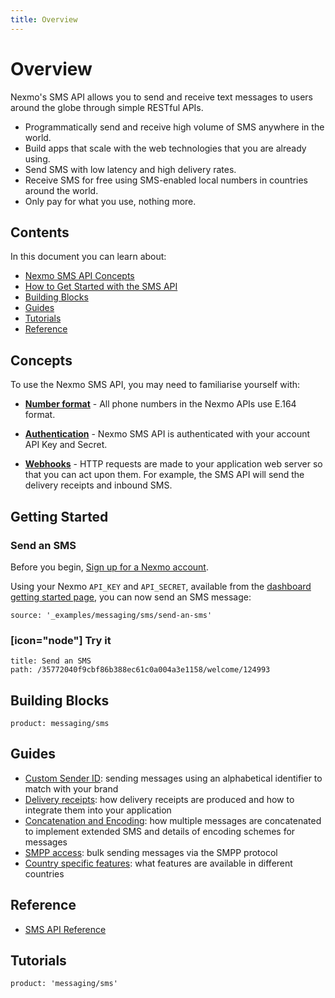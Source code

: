 ```yaml
---
title: Overview
---
```


# Overview

Nexmo's SMS API allows you to send and receive text messages to users around the globe through simple RESTful APIs.

* Programmatically send and receive high volume of SMS anywhere in the world.
* Build apps that scale with the web technologies that you are already using.
* Send SMS with low latency and high delivery rates.
* Receive SMS for free using SMS-enabled local numbers in countries around the world.
* Only pay for what you use, nothing more.

## Contents

In this document you can learn about:

* [Nexmo SMS API Concepts](#concepts)
* [How to Get Started with the SMS API](#getting-started)
* [Building Blocks](#building-blocks)
* [Guides](#guides)
* [Tutorials](#tutorials)
* [Reference](#reference)

## Concepts

To use the Nexmo SMS API, you may need to familiarise yourself with:

* **[Number format](/voice/voice-api/guides/numbers)** - All phone numbers in the Nexmo APIs use E.164 format.

* **[Authentication](/concepts/guides/authentication)** - Nexmo SMS API is authenticated with your account API Key and Secret.

* **[Webhooks](/concepts/guides/webhooks)** - HTTP requests are made to your application web server so that you can act upon them. For example, the SMS API will send the delivery receipts and inbound SMS.

## Getting Started

### Send an SMS

Before you begin, [Sign up for a Nexmo account](https://dashboard.nexmo.com/sign-up).

Using your Nexmo `API_KEY` and `API_SECRET`, available from the [dashboard getting started page](https://dashboard.nexmo.com/getting-started-guide), you can now send an SMS message:

```tabbed_content
source: '_examples/messaging/sms/send-an-sms'
```

### [icon="node"] Try it

```techio
title: Send an SMS
path: /35772040f9cbf86b388ec61c0a004a3e1158/welcome/124993
```

## Building Blocks


```building_block_list
product: messaging/sms
```

## Guides

* [Custom Sender ID](/messaging/sms/guides/custom-sender-id): sending messages using an alphabetical identifier to match with your brand
* [Delivery receipts](/messaging/sms/guides/delivery-receipts): how delivery receipts are produced and how to integrate them into your application
* [Concatenation and Encoding](/messaging/sms/guides/concatenation-and-encoding): how multiple messages are concatenated to implement extended SMS and details of encoding schemes for messages
* [SMPP access](/messaging/sms/guides/SMPP-access): bulk sending messages via the SMPP protocol
* [Country specific features](/messaging/sms/guides/country-specific-features): what features are available in different countries

## Reference

* [SMS API Reference](/api/sms)

## Tutorials

```tutorials
product: 'messaging/sms'
```
